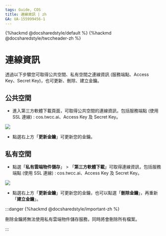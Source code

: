 ```yaml
---
tags: Guide, COS
title: 連線資訊 | zh
GA: UA-155999456-1
---
```


{%hackmd @docsharedstyle/default %}
{%hackmd @docsharedstyle/twccheader-zh %}

# 連線資訊

透過以下步驟您可取得公共空間、私有空間之連線資訊 (服務端點、Access Key、Secret Key)，也可更新、刪除、建立金鑰。


## 公共空間

- 進入第三方軟體下載頁面，可取得公共空間的連線資訊，包括服務端點 (使用 SSL 連線) : cos.twcc.ai、Access Key 及 Secret Key。


![](https://cos.twcc.ai/SYS-MANUAL/uploads/upload_5feae154bc0bada466f8bb5fd157e877.png)

- 點選右上方「**更新金鑰**」可更新您的金鑰。


## 私有空間

- 點選「**私有雲端物件儲存**」 > 「**第三方軟體下載**」可取得連線資訊，包括服務端點 (使用 SSL 連線) : cos.twcc.ai、Access Key 及 Secret Key。

![](https://cos.twcc.ai/SYS-MANUAL/uploads/upload_14ad10959fb04da6e3dab216e992d99e.png)

- 點選右上方「**更新金鑰**」可更新您的金鑰，也可以點選「**刪除金鑰**」，再重新「**建立金鑰**」。

:::danger
{%hackmd @docsharedstyle/important-zh %}

刪除金鑰將無法使用私有雲端物件儲存服務，同時將會刪除所有檔案。

:::
